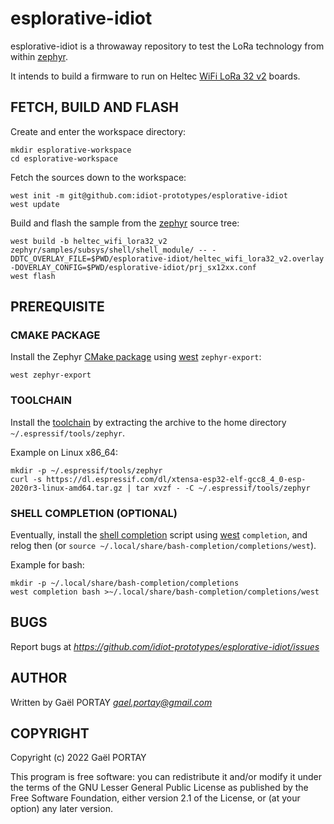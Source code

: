 # esplorative-idiot

esplorative-idiot is a throwaway repository to test the LoRa technology from
within [zephyr].

It intends to build a firmware to run on Heltec [WiFi LoRa 32 v2] boards.

## FETCH, BUILD AND FLASH

Create and enter the workspace directory:

	mkdir esplorative-workspace
	cd esplorative-workspace

Fetch the sources down to the workspace:

	west init -m git@github.com:idiot-prototypes/esplorative-idiot
	west update

Build and flash the sample from the [zephyr] source tree:

	west build -b heltec_wifi_lora32_v2 zephyr/samples/subsys/shell/shell_module/ -- -DDTC_OVERLAY_FILE=$PWD/esplorative-idiot/heltec_wifi_lora32_v2.overlay -DOVERLAY_CONFIG=$PWD/esplorative-idiot/prj_sx12xx.conf
	west flash

## PREREQUISITE

### CMAKE PACKAGE

Install the Zephyr [CMake package] using [west] `zephyr-export`:

	west zephyr-export

### TOOLCHAIN

Install the [toolchain] by extracting the archive to the home directory
`~/.espressif/tools/zephyr`.

Example on Linux x86_64:

	mkdir -p ~/.espressif/tools/zephyr
	curl -s https://dl.espressif.com/dl/xtensa-esp32-elf-gcc8_4_0-esp-2020r3-linux-amd64.tar.gz | tar xvzf - -C ~/.espressif/tools/zephyr

### SHELL COMPLETION (OPTIONAL)

Eventually, install the [shell completion] script using [west] `completion`,
and relog then (or `source ~/.local/share/bash-completion/completions/west`).

Example for bash:

	mkdir -p ~/.local/share/bash-completion/completions
	west completion bash >~/.local/share/bash-completion/completions/west

## BUGS

Report bugs at *https://github.com/idiot-prototypes/esplorative-idiot/issues*

## AUTHOR

Written by Gaël PORTAY *gael.portay@gmail.com*

## COPYRIGHT

Copyright (c) 2022 Gaël PORTAY

This program is free software: you can redistribute it and/or modify it under
the terms of the GNU Lesser General Public License as published by the Free
Software Foundation, either version 2.1 of the License, or (at your option) any
later version.

[west]: https://github.com/zephyrproject-rtos/west
[zephyr]: https://github.com/zephyrproject-rtos/zephyr
[WiFi LoRa 32 v2]: https://heltec.org/project/wifi-lora-32/
[CMake package]: https://docs.zephyrproject.org/latest/build/zephyr_cmake_package.html#zephyr-cmake-package-export-west
[toolchain]: https://docs.espressif.com/projects/esp-idf/en/v4.2/esp32/api-guides/tools/idf-tools.html#xtensa-esp32-elf
[shell completion]: https://docs.zephyrproject.org/latest/develop/west/install.html#enabling-shell-completion
